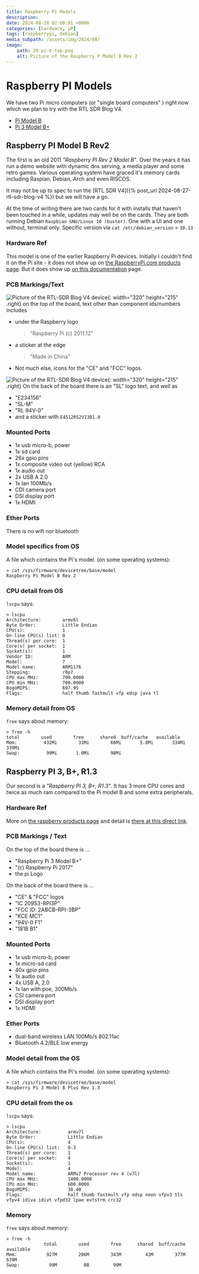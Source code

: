```yaml
---
title: Raspberry Pi Models
description: 
date: 2024-08-28 02:00:01 +0000
categories: [hardware, µP]
tags: [raspberrypi, debian] 
media_subpath: /assets/img/2024/08/
image:
    path: 28-pi-b-top.png
    alt: Picture of the Raspberry P Model B Rev 2
---
```


# Raspberry PI Models

We have two Pi micro computers (or "single board computers" ) right now which we plan to try with the RTL SDR Blog V4.
- [Pi Model B](#raspberry-pi-model-b-rev2)
- [Pi 3 Model B+](#raspberry-pi-3-b-r13)

## Raspberry PI Model B Rev2 

The first is an old 2011 _"Raspberry PI Rev 2 Model B"_. Over the years it has run a demo website with dynamic dns serving, a media player and some retro games. Various operating system have graced it's memory cards including Raspian, Debian, Arch and even RISCOS. 

It may not be up to spec to run the [RTL SDR V4]({% post_url 2024-08-27-rtl-sdr-blog-v4 %}) but we will have a go.

At the time of writing there are two cards for it with installs that haven't been touched in a while, updates may well be on the cards. They are both running Debian `Raspbian GNU/Linux 10 (buster)`. One with a UI and one without, terminal only. Specific version via `cat /etc/debian_version` = `10.13`


### Hardware Ref
This model is one of the earlier Raspberry Pi devices. Initially I couldn't find it on the Pi site - it does not show up on [the RaspberryPi.com products page](https://www.raspberrypi.com/products/). But it does show up [on this documentation](https://www.raspberrypi.com/documentation/computers/raspberry-pi.html) page.

### PCB Markings/Text
![Picture of the RTL-SDR Blog V4 device](28-pi-b-top.png){: width="320" height="215" .right}
on the top of the board, text other than component ids/numbers includes
- under the Raspberry logo
    > "Raspberry Pi (c) 2011.12"
- a sticker at the edge
    > "Made in China" 
- Not much else, icons for the "CE" and "FCC" logos.

![Picture of the RTL-SDR Blog V4 device](28-pi-b-btm.png){: width="320" height="215"  .right}
On the back of the board there is an "SL" logo text, and well as
- "E234156"
- "SL-M"
- "RL 94V-0"
- and a sticker with `E4512RS2V13B1.0`

### Mounted Ports
- 1x usb micro-b, power
- 1x sd card
- 26x gpio pins
- 1x composite video out (yellow) RCA
- 1x audio out
- 2x USB A 2.0
- 1x lan 100Mb/s
- CDI camera port
- DSI display port
- 1x HDMI

### Ether Ports
There is no wifi nor bluetooth

### Model specifics from OS
A file which contains the Pi's model. (on some operating systems):

```console
> cat /sys/firmware/devicetree/base/model
Raspberry Pi Model B Rev 2
```

### CPU detail from OS
`lscpu` says:
```console
> lscpu
Architecture:        armv6l
Byte Order:          Little Endian
CPU(s):              1
On-line CPU(s) list: 0
Thread(s) per core:  1
Core(s) per socket:  1
Socket(s):           1
Vendor ID:           ARM
Model:               7
Model name:          ARM1176
Stepping:            r0p7
CPU max MHz:         700.0000
CPU min MHz:         700.0000
BogoMIPS:            697.95
Flags:               half thumb fastmult vfp edsp java tl
```
### Memory detail from OS
`free` says about memory:
```console
> free -h
total        used        free      shared  buff/cache   available
Mem:          432Mi        31Mi        66Mi       5.0Mi       334Mi       339Mi
Swap:          99Mi       1.0Mi        98Mi
```



## Raspberry PI 3, B+, R1.3

Our second is a _"Raspberry PI 3, B+, R1.3"_. It has 3 more CPU cores and twice as much ram compared to the Pi model B and some extra peripherals.

### Hardware Ref
More on [the raspberry products page](https://www.raspberrypi.com/products/) and detail is [there at this direct link](https://www.raspberrypi.com/products/raspberry-pi-3-model-b-plus/).

### PCB Markings / Text 

On the top of the board there is ...
- "Raspberry Pi 3 Model B+"
- "(c) Raspberry Pi 2017"
- the pi Logo

On the back of the board there is ...
- "CE" & "FCC" logos
- "IC 20953-RPI3P"
- "FCC ID: 2ABCB-RPI-3BP"
- "KCE MC1"
- "94V-0 F1"
- "1818 B1"


### Mounted Ports
- 1x usb micro-b, power
- 1x micro-sd card
- 40x gpio pins
- 1x audio out
- 4x USB A, 2.0
- 1x lan with poe, 300Mb/s
- CSI camera port
- DSI display port
- 1x HDMI

### Ether Ports
- dual-band wireless LAN 100Mb/s 802.11ac
- Bluetooth 4.2/BLE low energy

### Model detail from the OS
A file which contains the Pi's model. (on some operating systems):

```console
> cat /sys/firmware/devicetree/base/model
Raspberry Pi 3 Model B Plus Rev 1.3
```

### CPU detail from the os
`lscpu` says:
```console
> lscpu
Architecture:          armv7l
Byte Order:            Little Endian
CPU(s):                4
On-line CPU(s) list:   0-3
Thread(s) per core:    1
Core(s) per socket:    4
Socket(s):             1
Model:                 4
Model name:            ARMv7 Processor rev 4 (v7l)
CPU max MHz:           1400.0000
CPU min MHz:           600.0000
BogoMIPS:              38.40
Flags:                 half thumb fastmult vfp edsp neon vfpv3 tls vfpv4 idiva idivt vfpd32 lpae evtstrm crc32
```

### Memory
`free` says about memory:
```console
> free -h
              total        used        free      shared  buff/cache   available
Mem:           927M        206M        343M         43M        377M        639M
Swap:           99M          0B         99M
```


